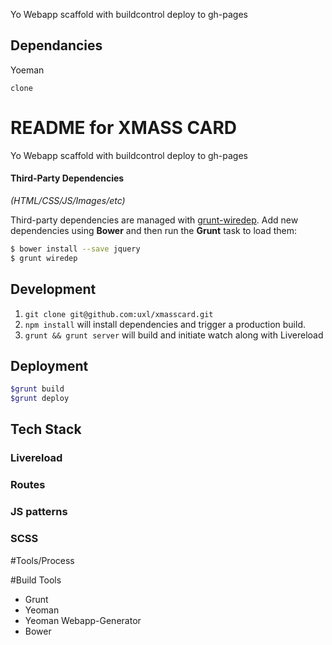 Yo Webapp scaffold with buildcontrol deploy to gh-pages
	
## Dependancies
Yoeman

	clone 

# README for XMASS CARD

Yo Webapp scaffold with buildcontrol deploy to gh-pages

#### Third-Party Dependencies

*(HTML/CSS/JS/Images/etc)*

Third-party dependencies are managed with [grunt-wiredep](https://github.com/stephenplusplus/grunt-wiredep). Add new dependencies using **Bower** and then run the **Grunt** task to load them:

```sh
$ bower install --save jquery
$ grunt wiredep
```

## Development
1. `git clone git@github.com:uxl/xmasscard.git`
2. `npm install` will install dependencies and trigger a production build.
3. `grunt && grunt server` will build and initiate watch along with Livereload

## Deployment
``` sh
$grunt build
$grunt deploy
```

## Tech Stack

### Livereload

### Routes

### JS patterns

### SCSS

#Tools/Process


#Build Tools

* Grunt
* Yeoman
* Yeoman Webapp-Generator
* Bower
